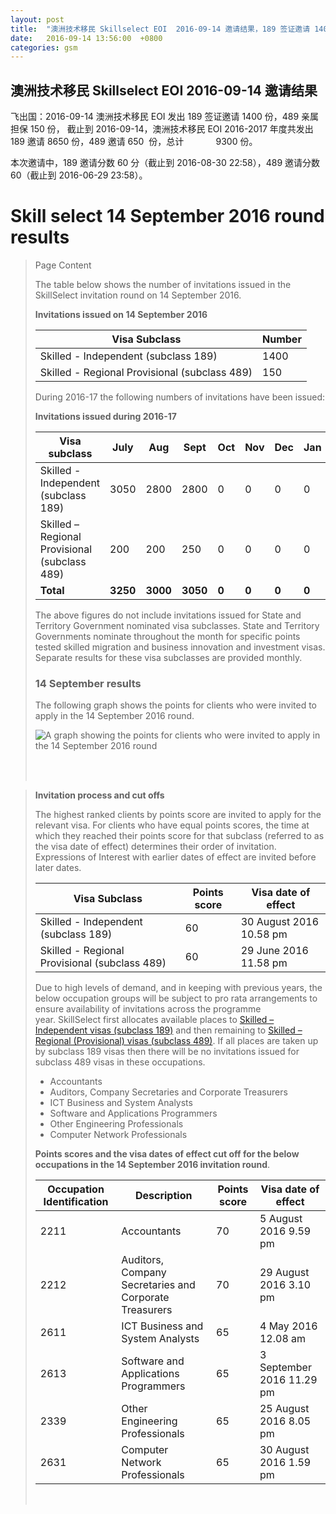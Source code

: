 ```yaml
---
layout: post
title:  "澳洲技术移民 Skillselect EOI  2016-09-14 邀请结果，189 签证邀请 1400 份，489 亲属担保 150 份"
date:   2016-09-14 13:56:00  +0800
categories: gsm
---
```


## 澳洲技术移民 Skillselect EOI  2016-09-14 邀请结果

飞出国：2016-09-14 澳洲技术移民 EOI 发出 189 签证邀请 1400 份，489 亲属担保 150 份，
截止到 2016-09-14，澳洲技术移民 EOI 2016-2017 年度共发出 189 邀请 8650 份，489 邀请 650  份，总计             9300 份。

本次邀请中，189 邀请分数 60 分（截止到 2016-08-30 22:58），489 邀请分数 60（截止到 2016-06-29 23:58）。

# Skill select 14 September 2016 round results
> <!--Page content-->
> Page Content
> 
> ​​​​​​​​​​The table below shows the number of invitations issued in the SkillSelect invitation round on 14 September 2016.
> 
> **Invitations issued&nbsp;on&nbsp;14 September 2016**
> 
> | Visa Subclass | Number |
> | --- | --- |
> | Skilled - Independent (subclass 189) | 1400 |
> | Skilled - Regional Provisional (subclass 489) | 150&nbsp; |
> 
> During 2016-17 the following numbers of invitations have been issued:
> 
> **Invitations issued&nbsp;during 2016-17**
> 
> | Visa subclass | July | Aug | Sept | Oct | Nov | Dec | Jan | Feb | Mar | Apr | May | June | Total |
> | --- | --- | --- | --- | --- | --- | --- | --- | --- | --- | --- | --- | --- | --- |
> | Skilled - Independent (subclass 189) | 3050 | 2800 | 2800 | 0 | 0 | 0 | 0 | 0 | 0 | 0 | 0 | 0 | 8650 |
> | Skilled – Regional Provisional (subclass 489) | 200 | 200 | 250 | 0 | 0 | 0 | 0 | 0 | 0 | 0 | 0 | 0 | 650&nbsp; |
> | **Total** | **3250** | **3000** | **3050** | **0** | **0** | **0** | **0** | **0** | | **0** | **0** | **0** | &nbsp;&nbsp;&nbsp;&nbsp;&nbsp;&nbsp;&nbsp;&nbsp;&nbsp;&nbsp;&nbsp;&nbsp;**9300** |
> 
> The above figures do not include invitations issued for State and Territory Government nominated visa subclasses. State and Territory Governments nominate throughout the month for specific points tested skilled migration and business innovation and investment visas. Separate results for these visa subclasses are provided monthly.
> 
> ### 14 September results
> 
> The following graph shows the points for clients who were invited to apply in the&nbsp;14 September 2016&nbsp;round.
> 
> ![A graph showing the points for clients who were invited to apply in the 14 September 2016 round](http://www.border.gov.au/WorkinginAustralia/PublishingImages/14092016.jpg)&nbsp;
> 
>  ​ 
> 
> **Invitation process and cut offs**
> 
> The highest ranked clients by points score are invited to apply for the relevant visa. For clients who have equal points scores, the time at which they reached their points score for that subclass (referred to as the visa date of effect) determines their order of invitation. Expressions of Interest with earlier dates of effect are invited before later dates.
> 
> | Visa Subclass | Points score | Visa date of effect |
> | --- | --- | --- |
> | Skilled - Independent (subclass 189) | 60 | 30 August 2016 10.58 pm |
> | Skilled - Regional Provisional (subclass 489) | 60 | 29 June 2016 11.58 pm |
> 
> Due to high levels of demand, and in keeping with previous years, the below occupation groups will be subject to pro rata arrangements to ensure availability of invitations across the programme year.&nbsp;SkillSelect first allocates available places to  [Skilled – Independent visas (subclass 189)](/Trav/Visa-1/189-) and then remaining to  [Skilled – Regional (Provisional) visas (subclass 489)](/Trav/Visa-1/489-). If all places are taken up by subclass 189 visas then there will be no invitations issued for subclass 489 visas in these occupations.
> 
> - Accountants
> - Auditors, Company Secretaries and Corporate Treasurers
> - ICT Business and System Analysts 
> - Software and Applications Programmers
> - Other Engineering Professionals
> - Computer Network Professionals 
> 
> **Points scores and the visa dates of effect cut off for the below occupations in the&nbsp;14 September&nbsp;2016 invitation round**.
> 
> | Occupation Identification | Description | Points score | Visa date of effect |
> | --- | --- | --- | --- |
> | 2211 | Accountants | 70 | 5 August 2016 9.59 pm |
> | 2212 | Auditors, Company Secretaries and Corporate Treasurers | 70 | 29 August 2016 3.10 pm |
> | 2611 | ICT Business and ​System Analysts | 65 | 4 May 2016 12.08 am |
> | 2613 | Software and Applications Programmers | 65 | 3 September 2016 11.29 pm |
> | 2339 | Other Engineering Professionals | 65 | 25 August 2016 8.05 pm |
> | 2631 | Computer Network Professionals | 65 | 30 August 2016 1.59 pm |
> 
> ​
